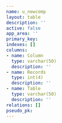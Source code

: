 ```yaml
---
name: u_newcomp
layout: table
description: ''
active: false
app_area: ''
primary_key: 
indexes: []
columns:
- name: Column
  type: varchar(50)
  description: ''
- name: Records
  type: int(4)
  description: ''
- name: Table
  type: varchar(50)
  description: ''
relations: []
pseudo_pk: 
---
```


